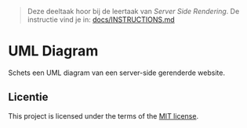 > Deze deeltaak hoor bij de leertaak van _Server Side Rendering_. De instructie vind je in: [docs/INSTRUCTIONS.md](docs/INSTRUCTIONS.md)

# UML Diagram

Schets een UML diagram van een server-side gerenderde website.


## Licentie

This project is licensed under the terms of the [MIT license](./LICENSE).
